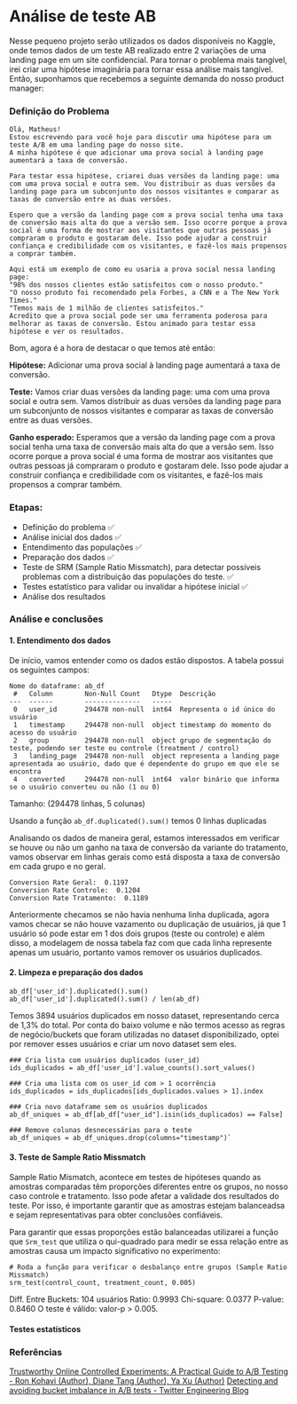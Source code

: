 # Análise de teste AB
Nesse pequeno projeto serão utilizados os dados disponíveis no Kaggle, onde temos dados de um teste AB realizado entre 2 variações de uma landing page em um site confidencial. Para tornar o problema mais tangível, irei criar uma hipótese imaginária para tornar essa análise mais tangível. Então, suponhamos que recebemos a seguinte demanda do nosso product manager:

### Definição do Problema
```
Olá, Matheus! 
Estou escrevendo para você hoje para discutir uma hipótese para um teste A/B em uma landing page do nosso site.
A minha hipótese é que adicionar uma prova social à landing page aumentará a taxa de conversão.

Para testar essa hipótese, criarei duas versões da landing page: uma com uma prova social e outra sem. Vou distribuir as duas versões da landing page para um subconjunto dos nossos visitantes e comparar as taxas de conversão entre as duas versões.

Espero que a versão da landing page com a prova social tenha uma taxa de conversão mais alta do que a versão sem. Isso ocorre porque a prova social é uma forma de mostrar aos visitantes que outras pessoas já compraram o produto e gostaram dele. Isso pode ajudar a construir confiança e credibilidade com os visitantes, e fazê-los mais propensos a comprar também.

Aqui está um exemplo de como eu usaria a prova social nessa landing page:
"98% dos nossos clientes estão satisfeitos com o nosso produto."
"O nosso produto foi recomendado pela Forbes, a CNN e a The New York Times."
"Temos mais de 1 milhão de clientes satisfeitos."
Acredito que a prova social pode ser uma ferramenta poderosa para melhorar as taxas de conversão. Estou animado para testar essa hipótese e ver os resultados.
```

Bom, agora é a hora de destacar o que temos até então:

**Hipótese:**
Adicionar uma prova social à landing page aumentará a taxa de conversão.

**Teste:**
Vamos criar duas versões da landing page: uma com uma prova social e outra sem. Vamos distribuir as duas versões da landing page para um subconjunto de nossos visitantes e comparar as taxas de conversão entre as duas versões.

**Ganho esperado:**
Esperamos que a versão da landing page com a prova social tenha uma taxa de conversão mais alta do que a versão sem. Isso ocorre porque a prova social é uma forma de mostrar aos visitantes que outras pessoas já compraram o produto e gostaram dele. Isso pode ajudar a construir confiança e credibilidade com os visitantes, e fazê-los mais propensos a comprar também.


### Etapas:
- Definição do problema ✅
- Análise inicial dos dados ✅
- Entendimento das populações ✅
- Preparação dos dados ✅
- Teste de SRM (Sample Ratio Missmatch), para detectar possíveis problemas com a distribuição das populações do teste. ✅
- Testes estatístico para validar ou invalidar a hipótese inicial ✅
- Análise dos resultados 

### Análise e conclusões
#### 1. Entendimento dos dados
De início, vamos entender como os dados estão dispostos.
A tabela possui os seguintes campos:
```
Nome do dataframe: ab_df
 #   Column        Non-Null Count   Dtype  Descrição
---  ------        --------------   ----- 
 0   user_id       294478 non-null  int64  Representa o id único do usuário 
 1   timestamp     294478 non-null  object timestamp do momento do acesso do usuário
 2   group         294478 non-null  object grupo de segmentação do teste, podendo ser teste ou controle (treatment / control)
 3   landing_page  294478 non-null  object representa a landing page apresentada ao usuário, dado que é dependente do grupo em que ele se encontra
 4   converted     294478 non-null  int64  valor binário que informa se o usuário converteu ou não (1 ou 0)
```
Tamanho: (294478 linhas, 5 colunas)

Usando a função `ab_df.duplicated().sum()` temos 0 linhas duplicadas

Analisando os dados de maneira geral, estamos interessados em verificar se houve ou não um ganho na taxa de conversão da variante do tratamento, vamos observar em linhas gerais como está disposta a taxa de conversão em cada grupo e no geral.

```
Conversion Rate Geral:  0.1197
Conversion Rate Controle:  0.1204
Conversion Rate Tratamento:  0.1189
```

Anteriormente checamos se não havia nenhuma linha duplicada, agora vamos checar se não houve vazamento ou duplicação de usuários, já que 1 usuário só pode estar em 1 dos dois grupos (teste ou controle) e além disso, a modelagem de nossa tabela faz com que cada linha represente apenas um usuário, portanto vamos remover os usuários duplicados.

#### 2. Limpeza e preparação dos dados

`ab_df['user_id'].duplicated().sum()`
`ab_df['user_id'].duplicated().sum() / len(ab_df)`

Temos 3894 usuários duplicados em nosso dataset, representando cerca de 1,3% do total. Por conta do baixo volume e não termos acesso as regras de negócio/buckets que foram utilizadas no dataset disponibilizado, optei por remover esses usuários e criar um novo dataset sem eles.

```
### Cria lista com usuários duplicados (user_id)
ids_duplicados = ab_df['user_id'].value_counts().sort_values()

### Cria uma lista com os user_id com > 1 ocorrência
ids_duplicados = ids_duplicados[ids_duplicados.values > 1].index 

### Cria novo dataframe sem os usuários duplicados
ab_df_uniques = ab_df[ab_df["user_id"].isin(ids_duplicados) == False]

### Remove colunas desnecessárias para o teste
ab_df_uniques = ab_df_uniques.drop(columns="timestamp")`
```

#### 3. Teste de Sample Ratio Missmatch
Sample Ratio Mismatch, acontece em testes de hipóteses quando as amostras comparadas têm proporções diferentes entre os grupos, no nosso caso controle e tratamento. Isso pode afetar a validade dos resultados do teste. Por isso, é importante garantir que as amostras estejam balanceadsa e sejam representativas para obter conclusões confiáveis.

Para garantir que essas proporções estão balanceadas utilizarei a função que `Srm_test` que utiliza o qui-quadrado para medir se essa relação entre as amostras causa um impacto significativo no experimento:

```
# Roda a função para verificar o desbalanço entre grupos (Sample Ratio Missmatch)
srm_test(control_count, treatment_count, 0.005)

```
Diff. Entre Buckets: 104 usuários
Ratio: 0.9993
Chi-square: 0.0377
P-value: 0.8460
O teste é válido: valor-p > 0.005.


#### Testes estatísticos


### Referências
[Trustworthy Online Controlled Experiments: A Practical Guide to A/B Testing - Ron Kohavi (Author), Diane Tang (Author), Ya Xu (Author)](https://www.amazon.com/Trustworthy-Online-Controlled-Experiments-Practical-ebook/dp/B0845Y3DJV)
[Detecting and avoiding bucket imbalance in A/B tests - Twitter Engineering Blog](https://blog.twitter.com/engineering/en_us/a/2015/detecting-and-avoiding-bucket-imbalance-in-ab-tests)


